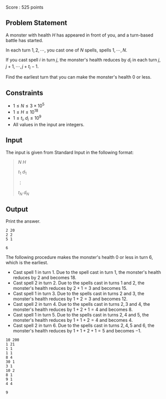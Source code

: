 Score : $525$ points

## Problem Statement

A monster with health $H$ has appeared in front of you, and a turn-based battle has started.

In each turn $1,2, \cdots$, you cast one of $N$ spells, spells $1, \cdots ,N$.

If you cast spell $i$ in turn $j$, the monster's health reduces by $d_i$ in each turn $j,j+1, \cdots ,j+t_i - 1$.

Find the earliest turn that you can make the monster's health $0$ or less.

## Constraints

- $1 \leq N \leq 3 \times 10^5$
- $1 \leq H \leq 10^{18}$
- $1 \leq t_i,d_i \leq 10^9$
- All values in the input are integers.

## Input

The input is given from Standard Input in the following format:

> $N$ $H$
> 
> $t_1$ $d_1$
> 
> $\vdots$
> 
> $t_N$ $d_N$

## Output

Print the answer.

```input1
2 20
2 2
5 1
```

```output1
6
```

The following procedure makes the monster's health $0$ or less in turn $6$, which is the earliest.

- Cast spell $1$ in turn $1$. Due to the spell cast in turn $1$, the monster's health reduces by $2$ and becomes $18$.
- Cast spell $2$ in turn $2$. Due to the spells cast in turns $1$ and $2$, the monster's health reduces by $2+1=3$ and becomes $15$.
- Cast spell $1$ in turn $3$. Due to the spells cast in turns $2$ and $3$, the monster's health reduces by $1+2=3$ and becomes $12$.
- Cast spell $2$ in turn $4$. Due to the spells cast in turns $2,3$ and $4$, the monster's health reduces by $1+2+1=4$ and becomes $8$.
- Cast spell $1$ in turn $5$. Due to the spells cast in turns $2,4$ and $5$, the monster's health reduces by $1+1+2=4$ and becomes $4$.
- Cast spell $2$ in turn $6$. Due to the spells cast in turns $2,4,5$ and $6$, the monster's health reduces by $1+1+2+1=5$ and becomes $-1$.

```input2
10 200
1 21
1 1
1 1
8 4
30 1
3 1
10 2
8 1
9 1
4 4
```

```output2
9
```